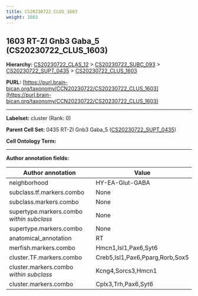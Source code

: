 ```yaml
---
title: CS20230722_CLUS_1603
weight: 1603
---
```

## 1603 RT-ZI Gnb3 Gaba_5 (CS20230722_CLUS_1603)
<b>Hierarchy: </b>
[CS20230722_CLAS_12](../CS20230722_CLAS_12) >
[CS20230722_SUBC_093](../CS20230722_SUBC_093) >
[CS20230722_SUPT_0435](../CS20230722_SUPT_0435) >
[CS20230722_CLUS_1603](../CS20230722_CLUS_1603)

**PURL:** [https://purl.brain-bican.org/taxonomy/CCN20230722/CS20230722_CLUS_1603](https://purl.brain-bican.org/taxonomy/CCN20230722/CS20230722_CLUS_1603)

---


**Labelset:** cluster (Rank: 0)

**Parent Cell Set:** 0435 RT-ZI Gnb3 Gaba_5 ([CS20230722_SUPT_0435](../CS20230722_SUPT_0435))



**Cell Ontology Term:** 

[MARKER GENES.]: #


---

[TRANSFERRED ANNOTATIONS.]: #


[AUTHOR ANNOTATION FIELDS.]: #


**Author annotation fields:**

| Author annotation | Value |
|-------------------|-------|
|neighborhood|HY-EA-Glut-GABA|
|subclass.tf.markers.combo|None|
|subclass.markers.combo|None|
|supertype.markers.combo _within subclass_|None|
|supertype.markers.combo|None|
|anatomical_annotation|RT|
|merfish.markers.combo|Hmcn1,Isl1,Pax6,Syt6|
|cluster.TF.markers.combo|Creb5,Isl1,Pax6,Pparg,Rorb,Sox5|
|cluster.markers.combo _within subclass_|Kcng4,Sorcs3,Hmcn1|
|cluster.markers.combo|Cplx3,Trh,Pax6,Syt6|
